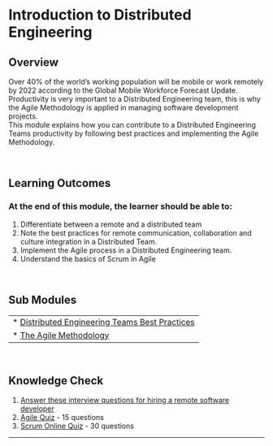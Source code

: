 # **Introduction to Distributed Engineering**

## **Overview**

Over 40% of the world’s working population will be mobile or work remotely by 2022 according to the Global Mobile Workforce Forecast Update.
<br />
Productivity is very important to a Distributed Engineering team, this is why the Agile Methodology is applied in managing software development projects.
<br />
This module explains how you can contribute to a Distributed Engineering Teams productivity by following best practices and implementing the Agile Methodology.

<br />

## **Learning Outcomes**
### **At the end of this module, the learner should be able to:**
1. Differentiate between a remote and a distributed team
2. Note the best practices for remote communication, collaboration and culture integration in a Distributed Team.
3. Implement the Agile process in a Distributed Engineering team.
4. Understand the basics of Scrum in Agile


<br />

## **Sub Modules**
                       
|                          |
| ------------------------ |
| * [Distributed Engineering Teams Best Practices](..0/Distributed-bestpractices-submodule.md)  |
| * [The Agile Methodology](..0/Agile-methodology-Submodule.md)                        |


<br />

## **Knowledge Check**
1. [Answer these interview questions for hiring a remote software developer](https://youteam.co.uk/blog/interview-questions-every-cto-has-to-ask-when-hiring-a-remote-software-engineer/)
2. [Agile Quiz](https://study.com/academy/exam/course/agile-scrum-training.html) - 15 questions
3. [Scrum Online Quiz](https://www.testingexcellence.com/scrum-online-quiz/) - 30 questions

------------
